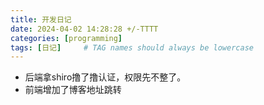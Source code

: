 ```yaml
---
title: 开发日记
date: 2024-04-02 14:28:28 +/-TTTT
categories: [programming]
tags: [日记]     # TAG names should always be lowercase
---
```

- 后端拿shiro撸了撸认证，权限先不整了。
- 前端增加了博客地址跳转